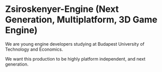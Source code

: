 Zsiroskenyer-Engine (Next Generation, Multiplatform, 3D Game Engine)
===================
 We are young engine developers studying at Budapest University of Technology and Economics.
 
 We want this production to be highly platform independent, and next generation.
 


